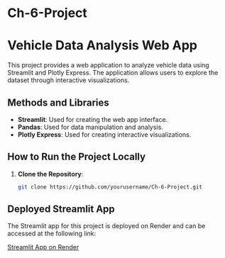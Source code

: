 # Ch-6-Project
# Vehicle Data Analysis Web App

This project provides a web application to analyze vehicle data using Streamlit and Plotly Express. The application allows users to explore the dataset through interactive visualizations.

## Methods and Libraries

- **Streamlit**: Used for creating the web app interface.
- **Pandas**: Used for data manipulation and analysis.
- **Plotly Express**: Used for creating interactive visualizations.

## How to Run the Project Locally

1. **Clone the Repository**:
   ```bash
   git clone https://github.com/yourusername/Ch-6-Project.git

   
## Deployed Streamlit App

The Streamlit app for this project is deployed on Render and can be accessed at the following link:

[Streamlit App on Render](https://ch-6-project.onrender.com)

